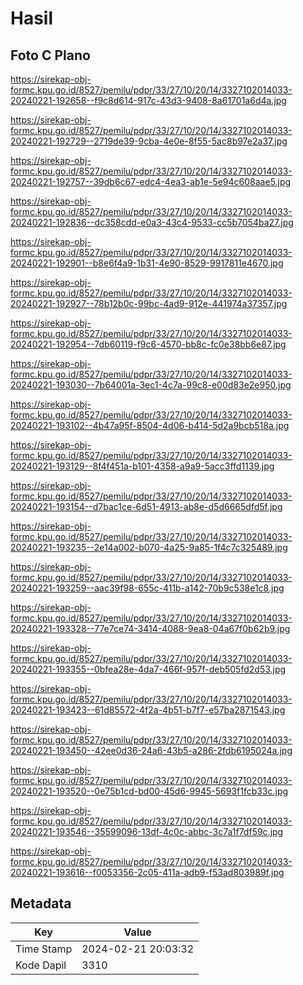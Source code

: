 # Hasil

## Foto C Plano

https://sirekap-obj-formc.kpu.go.id/8527/pemilu/pdpr/33/27/10/20/14/3327102014033-20240221-192658--f9c8d614-917c-43d3-9408-8a61701a6d4a.jpg

https://sirekap-obj-formc.kpu.go.id/8527/pemilu/pdpr/33/27/10/20/14/3327102014033-20240221-192729--2719de39-9cba-4e0e-8f55-5ac8b97e2a37.jpg

https://sirekap-obj-formc.kpu.go.id/8527/pemilu/pdpr/33/27/10/20/14/3327102014033-20240221-192757--39db6c67-edc4-4ea3-ab1e-5e94c608aae5.jpg

https://sirekap-obj-formc.kpu.go.id/8527/pemilu/pdpr/33/27/10/20/14/3327102014033-20240221-192836--dc358cdd-e0a3-43c4-9533-cc5b7054ba27.jpg

https://sirekap-obj-formc.kpu.go.id/8527/pemilu/pdpr/33/27/10/20/14/3327102014033-20240221-192901--b8e6f4a9-1b31-4e90-8529-9917811e4670.jpg

https://sirekap-obj-formc.kpu.go.id/8527/pemilu/pdpr/33/27/10/20/14/3327102014033-20240221-192927--78b12b0c-99bc-4ad9-912e-441974a37357.jpg

https://sirekap-obj-formc.kpu.go.id/8527/pemilu/pdpr/33/27/10/20/14/3327102014033-20240221-192954--7db60119-f9c6-4570-bb8c-fc0e38bb6e87.jpg

https://sirekap-obj-formc.kpu.go.id/8527/pemilu/pdpr/33/27/10/20/14/3327102014033-20240221-193030--7b64001a-3ec1-4c7a-99c8-e00d83e2e950.jpg

https://sirekap-obj-formc.kpu.go.id/8527/pemilu/pdpr/33/27/10/20/14/3327102014033-20240221-193102--4b47a95f-8504-4d06-b414-5d2a9bcb518a.jpg

https://sirekap-obj-formc.kpu.go.id/8527/pemilu/pdpr/33/27/10/20/14/3327102014033-20240221-193129--8f4f451a-b101-4358-a9a9-5acc3ffd1139.jpg

https://sirekap-obj-formc.kpu.go.id/8527/pemilu/pdpr/33/27/10/20/14/3327102014033-20240221-193154--d7bac1ce-6d51-4913-ab8e-d5d6665dfd5f.jpg

https://sirekap-obj-formc.kpu.go.id/8527/pemilu/pdpr/33/27/10/20/14/3327102014033-20240221-193235--2e14a002-b070-4a25-9a85-1f4c7c325489.jpg

https://sirekap-obj-formc.kpu.go.id/8527/pemilu/pdpr/33/27/10/20/14/3327102014033-20240221-193259--aac39f98-655c-411b-a142-70b9c538e1c8.jpg

https://sirekap-obj-formc.kpu.go.id/8527/pemilu/pdpr/33/27/10/20/14/3327102014033-20240221-193328--77e7ce74-3414-4088-9ea8-04a67f0b62b9.jpg

https://sirekap-obj-formc.kpu.go.id/8527/pemilu/pdpr/33/27/10/20/14/3327102014033-20240221-193355--0bfea28e-4da7-466f-957f-deb505fd2d53.jpg

https://sirekap-obj-formc.kpu.go.id/8527/pemilu/pdpr/33/27/10/20/14/3327102014033-20240221-193423--61d85572-4f2a-4b51-b7f7-e57ba2871543.jpg

https://sirekap-obj-formc.kpu.go.id/8527/pemilu/pdpr/33/27/10/20/14/3327102014033-20240221-193450--42ee0d36-24a6-43b5-a286-2fdb6195024a.jpg

https://sirekap-obj-formc.kpu.go.id/8527/pemilu/pdpr/33/27/10/20/14/3327102014033-20240221-193520--0e75b1cd-bd00-45d6-9945-5693f1fcb33c.jpg

https://sirekap-obj-formc.kpu.go.id/8527/pemilu/pdpr/33/27/10/20/14/3327102014033-20240221-193546--35599096-13df-4c0c-abbc-3c7a1f7df59c.jpg

https://sirekap-obj-formc.kpu.go.id/8527/pemilu/pdpr/33/27/10/20/14/3327102014033-20240221-193616--f0053356-2c05-411a-adb9-f53ad803989f.jpg


## Metadata

| Key        | Value               |
| ---------- | ------------------- |
| Time Stamp | 2024-02-21 20:03:32 |
| Kode Dapil | 3310                |



